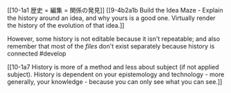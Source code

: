 [[10-1a1 歴史 = 編集 = 関係の発見]]
[[9-4b2a1b Build the Idea Maze - Explain the history around an idea, and why yours is a good one. Virtually render the history of the evolution of that idea.]]

However, some history is not editable because it isn't repeatable; and also remember that most of the *files* don't exist separately because history is connected #develop 

[[10-1a7 History is more of a method and less about subject (if not applied subject). History is dependent on your epistemology and technology - more generally, your knowledge - because you can only see what you can see.]]
